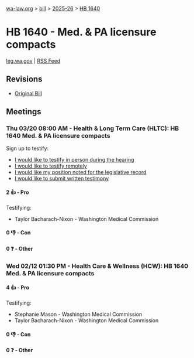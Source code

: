 [wa-law.org](/) > [bill](/bill/) > [2025-26](/bill/2025-26/) > [HB 1640](/bill/2025-26/hb/1640/)

# HB 1640 - Med. & PA licensure compacts
[leg.wa.gov](https://app.leg.wa.gov/billsummary?BillNumber=1640&Year=2025&Initiative=false) | [RSS Feed](./rss.xml)

## Revisions
* [Original Bill](1/)

## Meetings
### Thu 03/20 08:00 AM - Health & Long Term Care (HLTC): HB 1640 Med. & PA licensure compacts
Sign up to testify:
* [I would like to testify in person during the hearing](https://app.leg.wa.gov/csi/Testifier/Add?chamber=House&mId=33072&aId=165697&caId=26385&tId=1)
* [I would like to testify remotely](https://app.leg.wa.gov/csi/Testifier/Add?chamber=House&mId=33072&aId=165697&caId=26385&tId=2)
* [I would like my position noted for the legislative record](https://app.leg.wa.gov/csi/Testifier/Add?chamber=House&mId=33072&aId=165697&caId=26385&tId=3)
* [I would like to submit written testimony](https://app.leg.wa.gov/csi/Testifier/Add?chamber=House&mId=33072&aId=165697&caId=26385&tId=4)

#### 2 👍 - Pro
Testifying:
* Taylor Bacharach-Nixon - Washington Medical Commission

#### 0 👎 - Con

#### 0 ❓ - Other

### Wed 02/12 01:30 PM - Health Care & Wellness (HCW): HB 1640 Med. & PA licensure compacts
#### 4 👍 - Pro
Testifying:
* Stephanie Mason - Washington Medical Commission
* Taylor Bacharach-Nixon - Washington Medical Commission

#### 0 👎 - Con

#### 0 ❓ - Other

